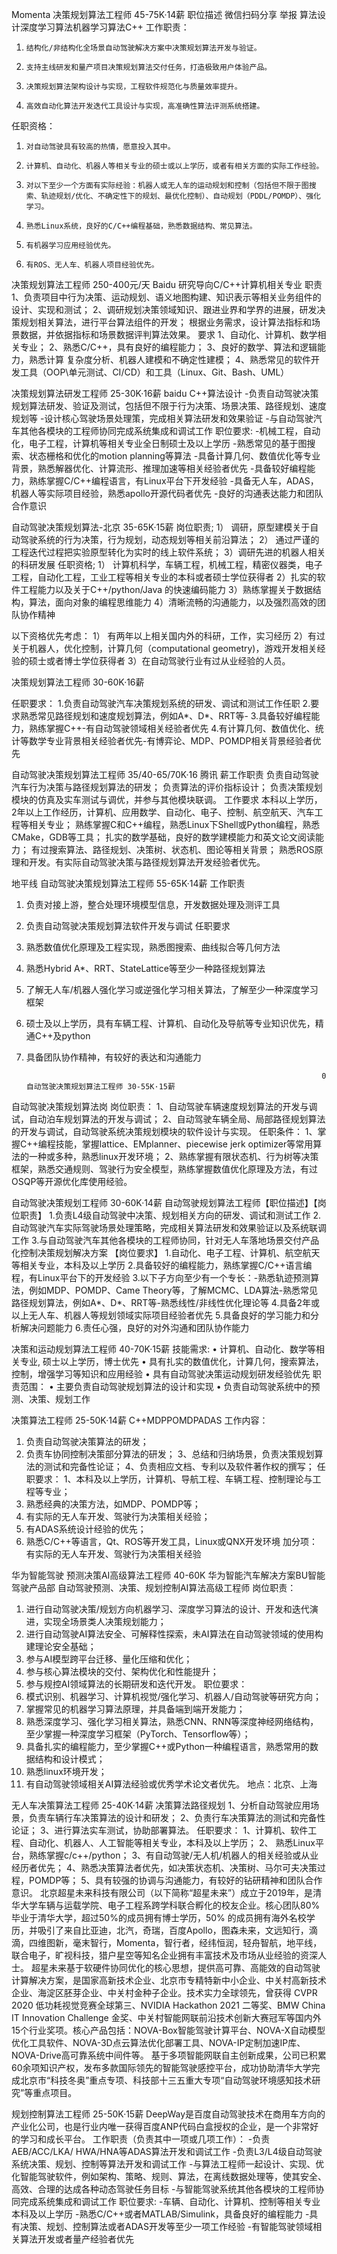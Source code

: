 Momenta
决策规划算法工程师 45-75K·14薪
职位描述
微信扫码分享 举报
算法设计深度学习算法机器学习算法C++
工作职责：
1.     结构化/非结构化全场景自动驾驶解决方案中决策规划算法开发与验证。
2.     支持主线研发和量产项目决策规划算法交付任务，打造极致用户体验产品。
3.     决策规划算法架构设计与实现，工程软件规范化与质量效率提升。
4.     高效自动化算法开发迭代工具设计与实现，高准确性算法评测系统搭建。
 
任职资格：
1.     对自动驾驶具有较高的热情，愿意投入其中。
2.     计算机、自动化、机器人等相关专业的硕士或以上学历，或者有相关方面的实际工作经验。
3.     对以下至少一个方面有实际经验：机器人或无人车的运动规划和控制（包括但不限于图搜索、轨迹规划/优化、不确定性下的规划、最优化控制）、自动规划（PDDL/POMDP）、强化学习。
4.     熟悉Linux系统，良好的C/C++编程基础，熟悉数据结构、常见算法。
5.     有机器学习应用经验优先。
6.     有ROS、无人车、机器人项目经验优先。

决策规划算法工程师 250-400元/天
Baidu
研究导向C/C++计算机相关专业
职责
1、负责项目中行为决策、运动规划、语义地图构建、知识表示等相关业务组件的设计、实现和测试；
2、调研规划决策领域知识、跟进业界和学界的进展，研发决策规划相关算法，进行平台算法组件的开发；
根据业务需求，设计算法指标和场景数据，并依据指标和场景数据评判算法效果。
要求
1、自动化、计算机、数学相关专业；
2、熟悉C/C++，具有良好的编程能力；
3、良好的数学、算法和逻辑能力，熟悉计算
复杂度分析、机器人建模和不确定性建模；
4、熟悉常见的软件开发工具（OOP\单元测试、CI/CD）和工具（Linux、Git、Bash、UML）

决策规划算法研发工程师 25-30K·16薪
baidu
C++算法设计
-负责自动驾驶决策规划算法研发、验证及测试，包括但不限于行为决策、场景决策、路径规划、速度规划等
-设计核心驾驶场景处理策，完成相关算法研发和效果验证
-与自动驾驶汽车其他各模块的工程师协同完成系统集成和调试工作
职位要求:
-机械工程，自动化，电子工程，计算机等相关专业全日制硕士及以上学历
-熟悉常见的基于图搜索、状态栅格和优化的motion planning等算法
-具备计算几何、数值优化等专业背景，熟悉解器优化、计算流形、推理加速等相关经验者优先
-具备较好编程能力，熟练掌握C/C++编程语言，有Linux平台下开发经验
-具备无人车，ADAS，机器人等实际项目经验，熟悉apollo开源代码者优先
-良好的沟通表达能力和团队合作意识


自动驾驶决策规划算法-北京 35-65K·15薪
岗位职责;
1） 调研，原型建模关于自动驾驶系统的行为决策，行为规划，动态规划等相关前沿算法；
2） 通过严谨的工程迭代过程把实验原型转化为实时的线上软件系统；
3）调研先进的机器人相关的科研发展
任职资格;
1） 计算机科学，车辆工程，机械工程，精密仪器类，电子工程，自动化工程，工业工程等相关专业的本科或者硕士学位获得者
2）扎实的软件工程能力以及关于C++/python/Java 的快速编码能力
3）熟练掌握关于数据结构，算法，面向对象的编程思维能力
4）清晰流畅的沟通能力，以及强烈高效的团队协作精神
 
以下资格优先考虑：
1） 有两年以上相关国内外的科研，工作，实习经历
2）有过关于机器人，优化控制，计算几何（computational geometry)，游戏开发相关经验的硕士或者博士学位获得者
3）在自动驾驶行业有过从业经验的人员。

决策规划算法工程师 30-60K·16薪

任职要求：
1.负责自动驾驶汽车决策规划系统的研发、调试和测试工作任职
2.要求熟悉常见路径规划和速度规划算法，例如A*、D*、RRT等-
3.具备较好编程能力，熟练掌握C++-有自动驾驶领域相关经验者优先
4.有计算几何、数值优化、统计等数学专业背景相关经验者优先-有博弈论、MDP、POMDP相关背景经验者优先



自动驾驶决策规划算法工程师 35/40-65/70K·16
腾讯
薪工作职责
负责自动驾驶汽车行为决策与路径规划算法的研发；
负责算法的评价指标设计；
负责决策规划模块的仿真及实车测试与调优，并参与其他模块联调。
工作要求
本科以上学历，2年以上工作经历，计算机、应用数学、自动化、电子、控制、航空航天、汽车工程等相关专业；
熟练掌握C和C++编程，熟悉Linux下Shell或Python编程，熟悉CMake，GDB等工具；
扎实的数学基础，良好的数学建模能力和英文论文阅读能力；
有过搜索算法、路径规划、决策树、状态机、图论等相关背景；
熟悉ROS原理和开发。有实际自动驾驶决策与路径规划算法开发经验者优先。


地平线
自动驾驶决策规划算法工程师 55-65K·14薪
工作职责
1. 负责对接上游，整合处理环境模型信息，开发数据处理及测评工具
2. 负责自动驾驶决策规划算法软件开发与调试
任职要求
1. 熟悉数值优化原理及工程实现，熟悉图搜索、曲线拟合等几何方法
2. 熟悉Hybrid A*、RRT、StateLattice等至少一种路径规划算法
3. 了解无人车/机器人强化学习或逆强化学习相关算法，了解至少一种深度学习框架
4. 硕士及以上学历，具有车辆工程、计算机、自动化及导航等专业知识优先，精通C++及python
5. 具备团队协作精神，有较好的表达和沟通能力

                                                                         0自动驾驶决策规划算法工程师 30-55K·15薪

自动驾驶决策规划算法岗
岗位职责：
1、自动驾驶车辆速度规划算法的开发与调试，自动泊车规划算法的开发与调试；
2、自动驾驶车辆全局、局部路径规划算法的开发与调试，自动驾驶系统决策规划模块的软件设计与实现。
任职条件：
1、掌握C++编程技能，掌握lattice、EMplanner、piecewise jerk optimizer等常用算法的一种或多种，熟悉linux开发环境；
2、熟练掌握有限状态机、行为树等决策框架，熟悉交通规则、驾驶行为安全模型，熟练掌握数值优化原理及方法，有过OSQP等开源优化库使用经验。


自动驾驶决策规划工程师 30-60K·14薪
自动驾驶规划算法工程师【职位描述】【岗位职责】
1.负责L4级自动驾驶中决策、规划相关方向的研发、调试和测试工作
2.自动驾驶汽车实际驾驶场景处理策略，完成相关算法研发和效果验证以及系统联调工作
3.与自动驾驶汽车其他各模块的工程师协同，针对无人车落地场景交付产品化控制决策规划解决方案
【岗位要求】
1.自动化、电子工程、计算机、航空航天等相关专业，本科及以上学历
2.具备较好的编程能力，熟练掌握C/C++语言编程，有Linux平台下的开发经验
3.以下子方向至少有一个专长：-熟悉轨迹预测算法，例如MDP、POMDP、Came Theory等，了解MCMC、LDA算法-熟悉常见路径规划算法，例如A*、D*、RRT等-熟悉线性/非线性优化理论等
4.具备2年或以上无人车、机器人等规划领域实际项目经验者优先
5.具备良好的学习能力和分析解决问题能力
6.责任心强，良好的对外沟通和团队协作能力

决策和运动规划算法工程师 40-70K·15薪
技能需求:
•	计算机、自动化、数学等相关专业, 硕士以上学历，博士优先
•	具有扎实的数值优化，计算几何，搜索算法，控制，增强学习等知识和应用经验
•	具有自动驾驶决策运动规划研发经验优先
职责范围：
•	 主要负责自动驾驶规划算法的设计和实现
•	 负责自动驾驶系统中的预测、决策、规划工作


决策算法工程师 25-50K·14薪
C++MDPPOMDPADAS
工作内容：
1. 负责自动驾驶决策算法的研发；
2. 负责车协同控制决策部分算法的研发；
3、总结和归纳场景，负责决策规划算法的测试和完备性论证；
4、负责相应文档、专利以及软件著作权的撰写；
任职要求：
1、本科及以上学历，计算机、导航工程、车辆工程、控制理论与工程等专业；
2. 熟悉经典的决策方法，如MDP、POMDP等；
3. 有实际的无人车开发、驾驶行为决策相关经验；
4. 有ADAS系统设计经验的优先；
5. 熟悉C/C++等语言，Qt、ROS等开发工具，Linux或QNX开发环境
加分项：有实际的无人车开发、驾驶行为决策相关经验

华为智能驾驶 预测决策AI高级算法工程师 40-60K
华为智能汽车解决方案BU智能驾驶产品部
自动驾驶预测、决策、规划控制AI算法高级工程师
岗位职责：
1. 进行自动驾驶决策/规划方向机器学习、深度学习算法的设计、开发和迭代演进，实现全场景类人决策规划能力；
2. 进行自动驾驶AI算法安全、可解释性探索，未AI算法在自动驾驶领域的使用构建理论安全基础；
3. 参与AI模型跨平台迁移、量化压缩和优化；
4. 参与核心算法模块的交付、架构优化和性能提升；
5. 参与规控AI领域算法的长期研发和迭代开发。
职位要求：
1. 模式识别、机器学习、计算机视觉/强化学习、机器人/自动驾驶等研究方向；
2. 掌握常见的机器学习算法原理，并具备端到端开发能力；
3. 熟悉深度学习、强化学习相关算法，熟悉CNN、RNN等深度神经网络结构，至少掌握一种深度学习框架（PyTorch、Tensorflow等）；
4. 具备扎实的编程能力，至少掌握C++或Python一种编程语言，熟悉常用的数据结构和设计模式；
5. 熟悉linux环境开发；
6. 有自动驾驶领域相关AI算法经验或优秀学术论文者优先。
地点：北京、上海


无人车决策算法工程师 25-40K·14薪
决策算法路径规划
1、分析自动驾驶应用场景，负责车辆行车决策算法的设计和研发；
2、负责行车决策算法的测试和完备性论证；
3、进行算法实车测试，协助部署算法。
任职要求：
1、计算机、软件工程、自动化、机器人、人工智能等相关专业，本科及以上学历；
2、 熟悉Linux平台，熟练掌握c/c++/python；
3、有自动驾驶/无人机/机器人的相关经验或从业经历者优先；
4、熟悉决策算法者优先，如决策状态机、决策树、马尔可夫决策过程，POMDP等；
5、具有较强的协调与沟通能力，有较好的钻研精神和团队合作意识。
北京超星未来科技有限公司（以下简称“超星未来”）成立于2019年，是清华大学车辆与运载学院、电子工程系跨学科联合孵化的校友企业。核心团队80%毕业于清华大学，超过50%的成员拥有博士学历，50% 的成员拥有海外名校学历，并吸引了来自比亚迪，北汽，奇瑞，百度Apollo，图森未来，文远知行，滴滴，四维图新，毫末智行，Momenta，智行者，经纬恒润，轻舟智航，地平线，联合电子，旷视科技，猎户星空等知名企业拥有丰富技术及市场从业经验的资深人士。
超星未来基于软硬件协同优化的核心思想，提供高可靠、高能效的自动驾驶计算解决方案，是国家高新技术企业、北京市专精特新中小企业、中关村高新技术企业、海淀区胚芽企业、中关村金种子企业。技术实力全球领先，曾获得 CVPR 2020 低功耗视觉竞赛全球第三、NVIDIA Hackathon 2021 二等奖、BMW China IT Innovation Challenge 金奖、中关村智能网联前沿技术创新大赛冠军等国内外15个行业奖项。核心产品包括：NOVA-Box智能驾驶计算平台、NOVA-X自动模型优化工具软件、NOVA-3D点云算法优化部署工具、NOVA-IP定制加速IP库、NOVA-Drive高可靠系统中间件等。
基于多项智能网联自主创新成果，公司已积累60余项知识产权，发布多款国际领先的智能驾驶感控平台，成功协助清华大学完成北京市“科技冬奥”重点专项、科技部十三五重大专项“自动驾驶环境感知技术研究”等重点项目。



规划控制算法工程师 25-50K·15薪
DeepWay是百度自动驾驶技术在商用车方向的产业化公司，也是行业内唯一获得百度ANP代码白盒授权的企业，是一个非常好的学习和成长平台。
工作职责（负责其中一项或几项工作）：
-负责AEB/ACC/LKA/ HWA/HNA等ADAS算法开发和调试工作
-负责L3/L4级自动驾驶系统决策、规划、控制等算法开发和调试工作
-与算法工程师一起设计、实现、优化智能驾驶软件，例如架构、策略、规则、算法，在离线数据处理等，使其安全、高效、合理的达成各种动态驾驶任务目标
-与智能驾驶系统其他各模块的工程师协同完成系统集成和调试工作
职位要求:
-车辆、自动化、计算机、控制等相关专业本科及以上学历
-熟悉C/C++或者MATLAB/Simulink，具备良好的编程能力
-具有决策、规划、控制算法或者ADAS开发等至少一项工作经验
-有智能驾驶领域相关算法开发或者量产经验者优先
